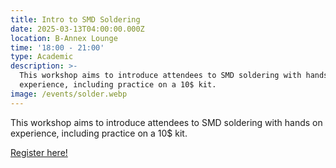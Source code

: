 ```yaml
---
title: Intro to SMD Soldering
date: 2025-03-13T04:00:00.000Z
location: B-Annex Lounge
time: '18:00 - 21:00'
type: Academic
description: >-
  This workshop aims to introduce attendees to SMD soldering with hands on
  experience, including practice on a 10$ kit.
image: /events/solder.webp
---
```


This workshop aims to introduce attendees to SMD soldering with hands on experience, including practice on a 10$ kit.

[Register here!](https://www.zeffy.com/ticketing/ieee-smd-soldering-winter--2025 "Register here!")
